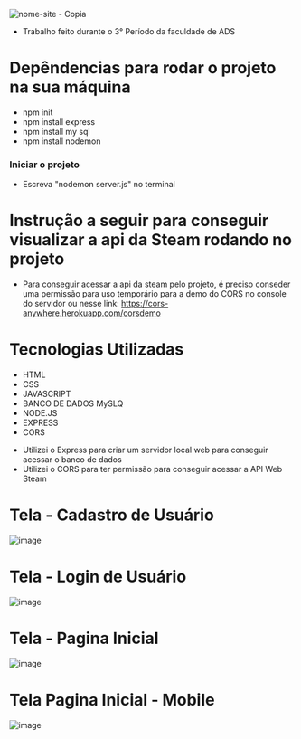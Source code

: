 ![nome-site - Copia](https://github.com/HaastZ/inside-botcha/assets/102103337/519c466e-28e8-49fa-aff0-aafc771945b6)

* Trabalho feito durante o 3° Período da faculdade de ADS
# Depêndencias para rodar o projeto na sua máquina

- npm init
- npm install express
- npm install my sql
- npm install nodemon

### Iniciar o projeto

- Escreva "nodemon server.js" no terminal

# Instrução a seguir para conseguir visualizar a api da Steam rodando no projeto
- Para conseguir acessar a api da steam pelo projeto, é preciso conseder uma permissão para uso temporário para a demo do CORS no console do servidor ou nesse link: https://cors-anywhere.herokuapp.com/corsdemo

# Tecnologias Utilizadas
- HTML
- CSS
- JAVASCRIPT
- BANCO DE DADOS MySLQ
- NODE.JS
- EXPRESS
- CORS

* Utilizei o Express para criar um servidor local web para conseguir acessar o banco de dados
* Utilizei o CORS para ter permissão para conseguir acessar a API Web Steam

# Tela - Cadastro de Usuário
![image](https://github.com/HaastZ/inside-botcha/assets/102103337/bb58ceb2-f234-4fe3-b82f-e3ba3906c0ec)

# Tela - Login de Usuário
![image](https://github.com/HaastZ/inside-botcha/assets/102103337/828617f6-2136-47e5-b324-6c1cbdc04060)

# Tela - Pagina Inicial
![image](https://github.com/HaastZ/inside-botcha/assets/102103337/11a55dfe-4155-4452-88cb-291ba9846b84)

# Tela Pagina Inicial - Mobile
![image](https://github.com/HaastZ/inside-botcha/assets/102103337/4c8ca8d0-a365-4f51-a270-a6a0f1de714b)

